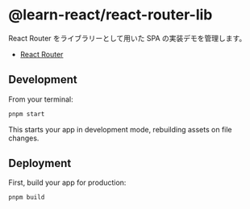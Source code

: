 # @learn-react/react-router-lib

React Router をライブラリーとして用いた SPA の実装デモを管理します。

- [React Router](https://reactrouter.com/6.28.0/start/tutorial#jsx-routes)

## Development

From your terminal:

```sh
pnpm start
```

This starts your app in development mode, rebuilding assets on file changes.

## Deployment

First, build your app for production:

```sh
pnpm build
```
